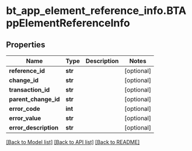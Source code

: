 # bt_app_element_reference_info.BTAppElementReferenceInfo

## Properties
Name | Type | Description | Notes
------------ | ------------- | ------------- | -------------
**reference_id** | **str** |  | [optional] 
**change_id** | **str** |  | [optional] 
**transaction_id** | **str** |  | [optional] 
**parent_change_id** | **str** |  | [optional] 
**error_code** | **int** |  | [optional] 
**error_value** | **str** |  | [optional] 
**error_description** | **str** |  | [optional] 

[[Back to Model list]](../README.md#documentation-for-models) [[Back to API list]](../README.md#documentation-for-api-endpoints) [[Back to README]](../README.md)


